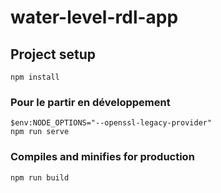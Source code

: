 # water-level-rdl-app

## Project setup
```
npm install
```

### Pour le partir en développement
```
$env:NODE_OPTIONS="--openssl-legacy-provider"
npm run serve
```

### Compiles and minifies for production
```
npm run build
```

